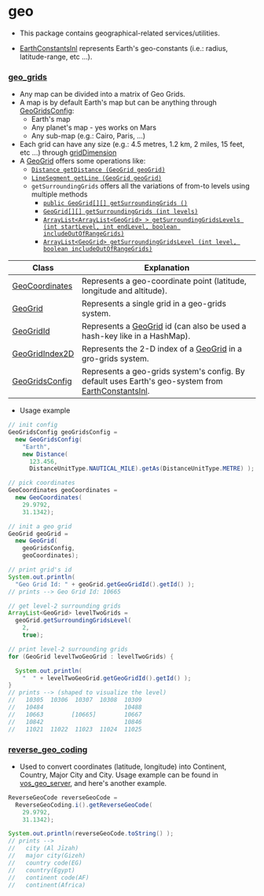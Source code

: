 # geo

+ This package contains geographical-related services/utilities.

+ [EarthConstantsInl](https://github.com/vangav/vos_backend/blob/master/src/com/vangav/backend/geo/EarthConstantsInl.java) represents Earth's geo-constants (i.e.: radius, latitude-range, etc ...).

### [geo_grids](https://github.com/vangav/vos_backend/tree/master/src/com/vangav/backend/geo/geo_grids)

+ Any map can be divided into a matrix of Geo Grids.
+ A map is by default Earth's map but can be anything through [GeoGridsConfig](https://github.com/vangav/vos_backend/blob/master/src/com/vangav/backend/geo/geo_grids/GeoGridsConfig.java):
  + Earth's map
  + Any planet's map - yes works on Mars
  + Any sub-map (e.g.: Cairo, Paris, ...)
+ Each grid can have any size (e.g.: 4.5 metres, 1.2 km, 2 miles, 15 feet, etc ...) through [gridDimension](https://github.com/vangav/vos_backend/blob/master/src/com/vangav/backend/geo/geo_grids/GeoGridsConfig.java#L113)
+ A [GeoGrid](https://github.com/vangav/vos_backend/blob/master/src/com/vangav/backend/geo/geo_grids/GeoGrid.java) offers some operations like:
  + [`Distance getDistance (GeoGrid geoGrid)`](https://github.com/vangav/vos_backend/blob/master/src/com/vangav/backend/geo/geo_grids/GeoGrid.java#L260)
  + [`LineSegment getLine (GeoGrid geoGrid)`](https://github.com/vangav/vos_backend/blob/master/src/com/vangav/backend/geo/geo_grids/GeoGrid.java#L308)
  + `getSurroundingGrids` offers all the variations of from-to levels using multiple methods
    + [`public GeoGrid[][] getSurroundingGrids ()`](https://github.com/vangav/vos_backend/blob/master/src/com/vangav/backend/geo/geo_grids/GeoGrid.java#L330)
    + [`GeoGrid[][] getSurroundingGrids (int levels)`](https://github.com/vangav/vos_backend/blob/master/src/com/vangav/backend/geo/geo_grids/GeoGrid.java#L352)
    + [`ArrayList<ArrayList<GeoGrid> > getSurroundingGridsLevels (int startLevel, int endLevel, boolean includeOutOfRangeGrids)`](https://github.com/vangav/vos_backend/blob/master/src/com/vangav/backend/geo/geo_grids/GeoGrid.java#L423)
    + [`ArrayList<GeoGrid> getSurroundingGridsLevel (int level, boolean includeOutOfRangeGrids)`](https://github.com/vangav/vos_backend/blob/master/src/com/vangav/backend/geo/geo_grids/GeoGrid.java#L473)
    
| Class | Explanation |
| ----- | ----------- |
| [GeoCoordinates](https://github.com/vangav/vos_backend/blob/master/src/com/vangav/backend/geo/geo_grids/GeoCoordinates.java) | Represents a geo-coordinate point (latitude, longitude and altitude). |
| [GeoGrid](https://github.com/vangav/vos_backend/blob/master/src/com/vangav/backend/geo/geo_grids/GeoGrid.java) | Represents a single grid in a geo-grids system. |
| [GeoGridId](https://github.com/vangav/vos_backend/blob/master/src/com/vangav/backend/geo/geo_grids/GeoGridId.java) | Represents a [GeoGrid](https://github.com/vangav/vos_backend/blob/master/src/com/vangav/backend/geo/geo_grids/GeoGrid.java) id (can also be used a hash-key like in a HashMap). |
| [GeoGridIndex2D](https://github.com/vangav/vos_backend/blob/master/src/com/vangav/backend/geo/geo_grids/GeoGridIndex2D.java) | Represents the 2-D index of a [GeoGrid](https://github.com/vangav/vos_backend/blob/master/src/com/vangav/backend/geo/geo_grids/GeoGrid.java) in a gro-grids system. |
| [GeoGridsConfig](https://github.com/vangav/vos_backend/blob/master/src/com/vangav/backend/geo/geo_grids/GeoGridsConfig.java) | Represents a geo-grids system's config. By default uses Earth's geo-system from [EarthConstantsInl](https://github.com/vangav/vos_backend/blob/master/src/com/vangav/backend/geo/EarthConstantsInl.java). |

+ Usage example
```java
// init config
GeoGridsConfig geoGridsConfig =
  new GeoGridsConfig(
    "Earth",
    new Distance(
      123.456,
      DistanceUnitType.NAUTICAL_MILE).getAs(DistanceUnitType.METRE) );

// pick coordinates
GeoCoordinates geoCoordinates =
  new GeoCoordinates(
    29.9792,
    31.1342);

// init a geo grid
GeoGrid geoGrid =
  new GeoGrid(
    geoGridsConfig,
    geoCoordinates);

// print grid's id
System.out.println(
  "Geo Grid Id: " + geoGrid.getGeoGridId().getId() );
// prints --> Geo Grid Id: 10665

// get level-2 surrounding grids
ArrayList<GeoGrid> levelTwoGrids =
  geoGrid.getSurroundingGridsLevel(
    2,
    true);

// print level-2 surrounding grids
for (GeoGrid levelTwoGeoGrid : levelTwoGrids) {

  System.out.println(
    "  " + levelTwoGeoGrid.getGeoGridId().getId() );
}
// prints --> (shaped to visualize the level)
//   10305  10306  10307  10308  10309
//   10484                       10488
//   10663        [10665]        10667
//   10842                       10846
//   11021  11022  11023  11024  11025
```

### [reverse_geo_coding](https://github.com/vangav/vos_backend/tree/master/src/com/vangav/backend/geo/reverse_geo_coding)

+ Used to convert coordinates (latitude, longitude) into Continent, Country, Major City and City. Usage example can be found in [vos_geo_server](https://github.com/vangav/vos_geo_server/blob/master/app/com/vangav/vos_geo_server/controllers/reverse_geo_code/HandlerReverseGeoCode.java#L111), and here's another example.

```java
ReverseGeoCode reverseGeoCode =
  ReverseGeoCoding.i().getReverseGeoCode(
    29.9792,
    31.1342);

System.out.println(reverseGeoCode.toString() );
// prints -->
//   city (Al Jīzah)
//   major city(Gizeh)
//   country code(EG)
//   country(Egypt)
//   continent code(AF)
//   continent(Africa)
```

